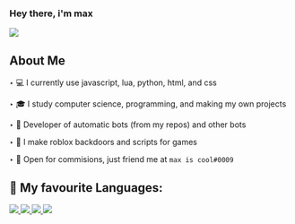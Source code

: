 ### Hey there, i'm max



<img src="https://discord.c99.nl/widget/theme-2/676051070308450344.png"/>

   
## About Me

‣ 💻 I currently use javascript, lua, python, html, and css

‣ 🎓 I study computer science, programming, and making my own projects

‣ 🤖 Developer of automatic bots (from my repos) and other bots

‣ 🔧 I make roblox backdoors and scripts for games

‣ 💸 Open for commisions, just friend me at `max is cool#0009`



  
## 🚀 My favourite Languages:

<p align="left"> 
    <a href="https://nodejs.org" target="_blank"> <img src="https://img.icons8.com/color/48/000000/nodejs.png"/> </a>
    <a href="https://developer.mozilla.org/en-US/docs/Web/JavaScript" target="_blank"> <img src="https://img.icons8.com/color/48/000000/javascript.png"/> </a> 
    <a href="https://www.python.org/" target="_blank"> <img src="https://img.icons8.com/color/48/000000/python--v1.png"/> </a> 
    <a href="https://www.python.org/" target="_blank"> <img src="https://img.icons8.com/external-tal-revivo-shadow-tal-revivo/48/000000/external-lua-is-a-lightweight-multi-paradigm-programming-language-logo-shadow-tal-revivo.png"/> </a> 


  
</p>
